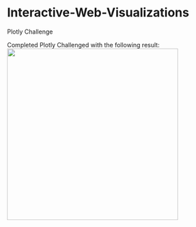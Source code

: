 # Interactive-Web-Visualizations
Plotly Challenge

Completed Plotly Challenged with the following result:
<img src="https://github.com/CLyseT/Interactive-Web-Visualizations/blob/main/Images%20File/Screen%20Shot%202021-09-11%20at%209.38.52%20AM.png" width=400>


